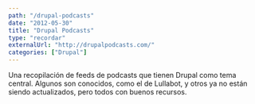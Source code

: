 ```yaml
---
path: "/drupal-podcasts"
date: "2012-05-30"
title: "Drupal Podcasts"
type: "recordar"
externalUrl: "http://drupalpodcasts.com/"
categories: ["Drupal"]
---
```


Una recopilación de feeds de podcasts que tienen Drupal como tema central. Algunos son conocidos, como el de Lullabot, y otros ya no están siendo actualizados, pero todos con buenos recursos.